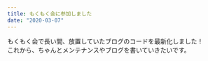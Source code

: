 ```yaml
---
title: もくもく会に参加しました
date: "2020-03-07"
---
```


もくもく会で長い間、放置していたブログのコードを最新化しました！  
これから、ちゃんとメンテナンスやブログを書いていきたいです。
